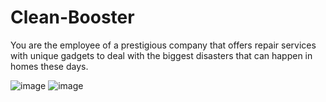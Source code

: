 # Clean-Booster
You are the employee of a prestigious company that offers repair services with unique gadgets to deal with the biggest disasters that can happen in homes these days.

![image](https://user-images.githubusercontent.com/68016784/163695680-8b30e5fd-964f-4476-b964-b4cba6ad7eae.png)
![image](https://user-images.githubusercontent.com/68016784/163695705-9786162d-4187-495b-9aa0-a23425bd89f5.png)
